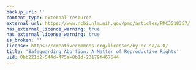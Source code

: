 ```yaml
---
backup_url: ''
content_type: external-resource
external_url: https://www.ncbi.nlm.nih.gov/pmc/articles/PMC3518357/
has_external_licence_warning: true
has_external_license_warning: true
is_broken: ''
license: https://creativecommons.org/licenses/by-nc-sa/4.0/
title: 'Safeguarding Abortion: A Matter of Reproductive Rights'
uid: 0bb221d2-544d-475a-8b1d-23179f467644
---
```

